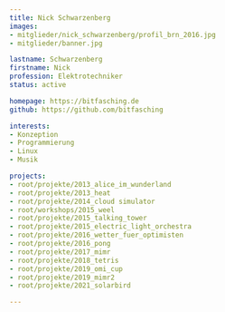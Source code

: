 ```yaml
---
title: Nick Schwarzenberg
images:
- mitglieder/nick_schwarzenberg/profil_brn_2016.jpg
- mitglieder/banner.jpg

lastname: Schwarzenberg
firstname: Nick
profession: Elektrotechniker
status: active

homepage: https://bitfasching.de
github: https://github.com/bitfasching

interests:
- Konzeption
- Programmierung
- Linux
- Musik

projects:
- root/projekte/2013_alice_im_wunderland
- root/projekte/2013_heat
- root/projekte/2014_cloud simulator
- root/workshops/2015_weel
- root/projekte/2015_talking_tower
- root/projekte/2015_electric_light_orchestra
- root/projekte/2016_wetter_fuer_optimisten
- root/projekte/2016_pong
- root/projekte/2017_mimr
- root/projekte/2018_tetris
- root/projekte/2019_omi_cup
- root/projekte/2019_mimr2
- root/projekte/2021_solarbird

---
```

